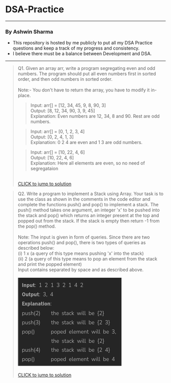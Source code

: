 # DSA-Practice

------
### By Ashwin Sharma
- This repository is hosted by me publicly to put all my DSA Practice questions and keep a track of my progress and consistency. 
- I believe there must be a balance between Development and DSA.

---

> Q1. Given an array arr, write a program segregating even and odd numbers. The program should put all even numbers first in sorted order, and then odd numbers in sorted order.
> <br><br> Note:- You don't have to return the array, you have to modify it in-place.
>> Input: arr[] = [12, 34, 45, 9, 8, 90, 3]
>> <br> Output: [8, 12, 34, 90, 3, 9, 45]
>> <br> Explanation: Even numbers are 12, 34, 8 and 90. Rest are odd numbers.
>
>> Input: arr[] = [0, 1, 2, 3, 4]
>> <br> Output: [0, 2, 4, 1, 3]
>> <br> Explanation: 0 2 4 are even and 1 3 are odd numbers.
> 
>> Input: arr[] = [10, 22, 4, 6]
>> <br> Output: [10, 22, 4, 6]
>> <br> Explanation: Here all elements are even, so no need of segregataion
>
> <br>[CLICK to jump to solution](src/EvenOddSegregation.java)

> Q2. Write a program to implement a Stack using Array. Your task is to use the class as shown in the comments in the code editor and complete the functions push() and pop() to implement a stack. The push() method takes one argument, an integer 'x' to be pushed into the stack and pop() which returns an integer present at the top and popped out from the stack. If the stack is empty then return -1 from the pop() method. <br>
> <br> Note: The input is given in form of queries. Since there are two operations push() and pop(), there is two types of queries as described below:
> <br> (i) 1 x   (a query of this type means  pushing 'x' into the stack)
> <br> (ii) 2     (a query of this type means to pop an element from the stack and print the popped element)
> <br> Input contains separated by space and as described above. <br><br>
> ![](resources/img.png)
> <br><br>[CLICK to jump to solution](documentation/stackimplementation.md)

